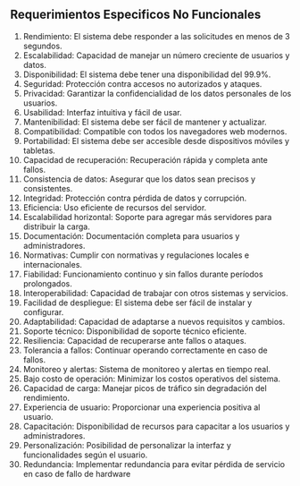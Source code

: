 
## **Requerimientos Especificos No Funcionales**
1. Rendimiento: El sistema debe responder a las solicitudes en menos de 3 segundos.
2. Escalabilidad: Capacidad de manejar un número creciente de usuarios y datos.
3. Disponibilidad: El sistema debe tener una disponibilidad del 99.9%.
4. Seguridad: Protección contra accesos no autorizados y ataques.
5. Privacidad: Garantizar la confidencialidad de los datos personales de los usuarios.
6. Usabilidad: Interfaz intuitiva y fácil de usar.
7. Mantenibilidad: El sistema debe ser fácil de mantener y actualizar.
8. Compatibilidad: Compatible con todos los navegadores web modernos.
9. Portabilidad: El sistema debe ser accesible desde dispositivos móviles y tabletas.
10. Capacidad de recuperación: Recuperación rápida y completa ante fallos.
11. Consistencia de datos: Asegurar que los datos sean precisos y consistentes.
12. Integridad: Protección contra pérdida de datos y corrupción.
13. Eficiencia: Uso eficiente de recursos del servidor.
14. Escalabilidad horizontal: Soporte para agregar más servidores para distribuir la carga.
15. Documentación: Documentación completa para usuarios y administradores.
16. Normativas: Cumplir con normativas y regulaciones locales e internacionales.
17. Fiabilidad: Funcionamiento continuo y sin fallos durante períodos prolongados.
18. Interoperabilidad: Capacidad de trabajar con otros sistemas y servicios.
19. Facilidad de despliegue: El sistema debe ser fácil de instalar y configurar.
20. Adaptabilidad: Capacidad de adaptarse a nuevos requisitos y cambios.
21. Soporte técnico: Disponibilidad de soporte técnico eficiente.
22. Resiliencia: Capacidad de recuperarse ante fallos o ataques.
23. Tolerancia a fallos: Continuar operando correctamente en caso de fallos.
24. Monitoreo y alertas: Sistema de monitoreo y alertas en tiempo real.
25. Bajo costo de operación: Minimizar los costos operativos del sistema.
26. Capacidad de carga: Manejar picos de tráfico sin degradación del rendimiento.
27. Experiencia de usuario: Proporcionar una experiencia positiva al usuario.
28. Capacitación: Disponibilidad de recursos para capacitar a los usuarios y administradores.
29. Personalización: Posibilidad de personalizar la interfaz y funcionalidades según el usuario.
30. Redundancia: Implementar redundancia para evitar pérdida de servicio en caso de fallo de hardware
